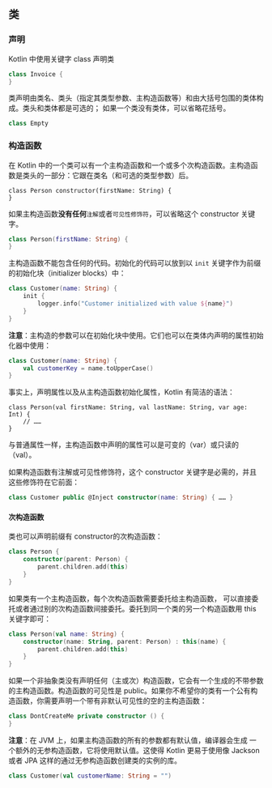 ## 类

### 声明
Kotlin 中使用关键字 class 声明类

``` kotlin
class Invoice {
}
```

类声明由类名、类头（指定其类型参数、主构造函数等）和由大括号包围的类体构成。类头和类体都是可选的； 如果一个类没有类体，可以省略花括号。

``` kotlin
class Empty
```

### 构造函数
在 Kotlin 中的一个类可以有一个主构造函数和一个或多个次构造函数。主构造函数是类头的一部分：它跟在类名（和可选的类型参数）后。

``` koltin
class Person constructor(firstName: String) {
}
```

如果主构造函数**没有任何**`注解`或者`可见性修饰符`，可以省略这个 constructor 关键字。

``` kotlin
class Person(firstName: String) {
}
```

主构造函数不能包含任何的代码。初始化的代码可以放到以 `init` 关键字作为前缀的初始化块（initializer blocks）中：

``` kotlin
class Customer(name: String) {
    init {
        logger.info("Customer initialized with value ${name}")
    }
}
```

**注意**：主构造的参数可以在初始化块中使用。它们也可以在类体内声明的属性初始化器中使用：

``` kotlin
class Customer(name: String) {
    val customerKey = name.toUpperCase()
}
```
事实上，声明属性以及从主构造函数初始化属性，Kotlin 有简洁的语法：

``` koltin
class Person(val firstName: String, val lastName: String, var age: Int) {
    // ……
}
```

与普通属性一样，主构造函数中声明的属性可以是可变的（var）或只读的（val）。

如果构造函数有注解或可见性修饰符，这个 constructor 关键字是必需的，并且这些修饰符在它前面：

``` kotlin
class Customer public @Inject constructor(name: String) { …… }
```

#### 次构造函数
类也可以声明前缀有 constructor的次构造函数：

``` kotlin
class Person {
    constructor(parent: Person) {
        parent.children.add(this)
    }
}
```

如果类有一个主构造函数，每个次构造函数需要委托给主构造函数， 可以直接委托或者通过别的次构造函数间接委托。委托到同一个类的另一个构造函数用 this 关键字即可：

``` kotlin
class Person(val name: String) {
    constructor(name: String, parent: Person) : this(name) {
        parent.children.add(this)
    }
}
```

如果一个非抽象类没有声明任何（主或次）构造函数，它会有一个生成的不带参数的主构造函数。构造函数的可见性是 public。如果你不希望你的类有一个公有构造函数，你需要声明一个带有非默认可见性的空的主构造函数：

``` kotlin
class DontCreateMe private constructor () {
}
```

**注意**：在 JVM 上，如果主构造函数的所有的参数都有默认值，编译器会生成 一个额外的无参构造函数，它将使用默认值。这使得 Kotlin 更易于使用像 Jackson 或者 JPA 这样的通过无参构造函数创建类的实例的库。

``` kotlin
class Customer(val customerName: String = "")
```